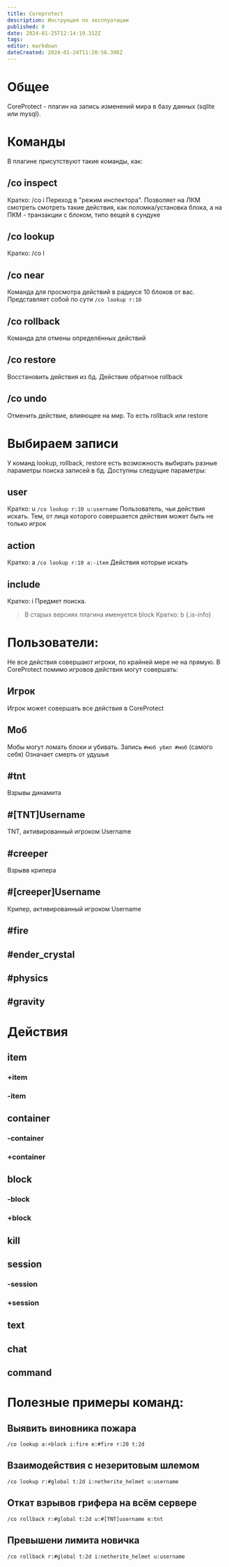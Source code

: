 ```yaml
---
title: Coreprotect
description: Инструкция по эксплуатации
published: 0
date: 2024-01-25T12:14:19.312Z
tags: 
editor: markdown
dateCreated: 2024-01-24T11:20:56.398Z
---
```


# Общее
CoreProtect - плагин на запись изменений мира в базу данных (sqlite или mysql).


# Команды
В плагине присутствуют такие команды, как:
## /co inspect
Кратко: /co i
Переход в "режим инспектора". Позволяет на ЛКМ смотреть смотреть такие действия, как поломка/установка блока, а на ПКМ - транзакции с блоком, типо вещей в сундуке

## /co lookup
Кратко: /co l

## /co near
Команда для просмотра действий в радиусе 10 блоков от вас. Представляет собой по сути
`/co lookup r:10`

## /co rollback
Команда для отмены определённых действий 
## /co restore
Восстановить действия из бд. Действие обратное rollback
## /co undo
Отменить действие, влияющее на мир. То есть rollback или restore

# Выбираем записи
У команд lookup, rollback, restore есть возможность выбирать разные параметры поиска записей в бд.
Доступны следущие параметры:
## user
Кратко: u
`/co lookup r:10 u:username`
Пользователь, чьи действия искать.
Тем, от лица которого совершается действия может быть не только игрок 

## action
Кратко: a
`/co lookup r:10 a:-item`
Действия которые искать 

## include
Кратко: i
Предмет поиска. 
> В старых версиях плагина именуется block 
Кратко: b
{.is-info}

# Пользователи:
Не все действия совершают игроки, по крайней мере не на прямую. 
В CoreProtect помимо игровов действия могут совершать:
## Игрок
Игрок может совершать все действия в CoreProtect
## Моб
Мобы могут ломать блоки и убивать. 
Запись `#моб убил #моб` (самого себя) 
Означает смерть от удушья
## #tnt 
Взрывы динамита

## #[TNT]Username
TNT, активированный игроком Username
## #creeper
Взрывв крипера
## #[creeper]Username
Крипер, активированный игроком Username
## #fire
## #ender_crystal
## #physics 
## #gravity

# Действия

## item
### +item
### -item
## container
### -container
### +container
## block
### -block
### +block
## kill
## session
### -session
### +session
## text
## chat
## command

# Полезные примеры команд:
## Выявить виновника пожара
```/co lookup a:+block i:fire e:#fire r:20 t:2d```

## Взаимодействия с незеритовым шлемом
```/co lookup r:#global t:2d i:netherite_helmet u:username```

## Откат взрывов грифера на всём сервере 
```/co rollback r:#global t:2d u:#[TNT]username e:tnt``` 


## Превышени лимита новичка
```/co rollback r:#global t:2d i:netherite_helmet u:username```
